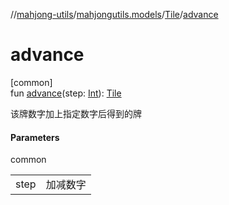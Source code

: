 //[mahjong-utils](../../../index.md)/[mahjongutils.models](../index.md)/[Tile](index.md)/[advance](advance.md)

# advance

[common]\
fun [advance](advance.md)(step: [Int](https://kotlinlang.org/api/latest/jvm/stdlib/kotlin/-int/index.html)): [Tile](index.md)

该牌数字加上指定数字后得到的牌

#### Parameters

common

| | |
|---|---|
| step | 加减数字 |
